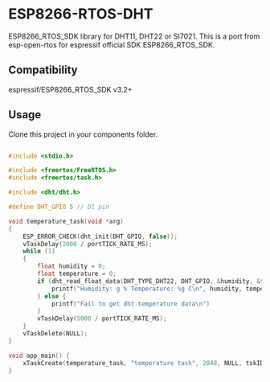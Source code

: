 # ESP8266-RTOS-DHT

ESP8266_RTOS_SDK library for DHT11, DHT22 or SI7021.
This is a port from esp-open-rtos for espressif official SDK ESP8266_RTOS_SDK.

## Compatibility

espressif/ESP8266_RTOS_SDK v3.2+

## Usage

Clone this project in your components folder.

```c

#include <stdio.h>

#include <freertos/FreeRTOS.h>
#include <freertos/task.h>

#include <dht/dht.h>

#define DHT_GPIO 5 // D1 pin

void temperature_task(void *arg)
{
    ESP_ERROR_CHECK(dht_init(DHT_GPIO, false));
    vTaskDelay(2000 / portTICK_RATE_MS);
    while (1)
    {
        float humidity = 0;
        float temperature = 0;
        if (dht_read_float_data(DHT_TYPE_DHT22, DHT_GPIO, &humidity, &temperature) == ESP_OK) {
            printf("Humidity: g % Temperature: %g C\n", humidity, temperature);
        } else {
            printf("Fail to get dht temperature data\n")
        }
        vTaskDelay(5000 / portTICK_RATE_MS);
    }
    vTaskDelete(NULL);
}

void app_main() {
    xTaskCreate(temperature_task, "temperature task", 2048, NULL, tskIDLE_PRIORITY, NULL);
}

```
